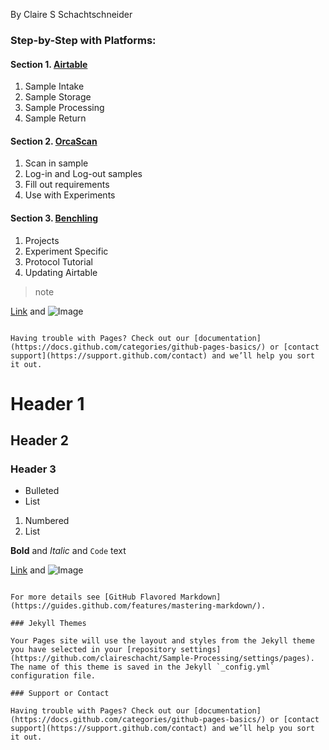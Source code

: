 
By Claire S Schachtschneider



### Step-by-Step with Platforms:

#### Section 1. [Airtable](https://airtable.com/tblFKaFLPSzwDozI8/viwOxMzXv1wNzBwJx?blocks=hide)

 1. Sample Intake
 2. Sample Storage
 3. Sample Processing
 4. Sample Return

#### Section 2. [OrcaScan](https://cloud.orcascan.com/)

1. Scan in sample
2. Log-in and Log-out samples 
3. Fill out requirements
4. Use with Experiments 

#### Section 3. [Benchling](https://benchling.com/s/etr-xsOW27oSKdvz1QkVm9Qe)

1. Projects
2. Experiment Specific
3. Protocol Tutorial 
4. Updating Airtable

> note



[Link](url) and ![Image](src)
```

Having trouble with Pages? Check out our [documentation](https://docs.github.com/categories/github-pages-basics/) or [contact support](https://support.github.com/contact) and we’ll help you sort it out.
```


# Header 1
## Header 2
### Header 3

- Bulleted
- List

1. Numbered
2. List

**Bold** and _Italic_ and `Code` text

[Link](url) and ![Image](src)
```

For more details see [GitHub Flavored Markdown](https://guides.github.com/features/mastering-markdown/).

### Jekyll Themes

Your Pages site will use the layout and styles from the Jekyll theme you have selected in your [repository settings](https://github.com/claireschacht/Sample-Processing/settings/pages). The name of this theme is saved in the Jekyll `_config.yml` configuration file.

### Support or Contact

Having trouble with Pages? Check out our [documentation](https://docs.github.com/categories/github-pages-basics/) or [contact support](https://support.github.com/contact) and we’ll help you sort it out.

